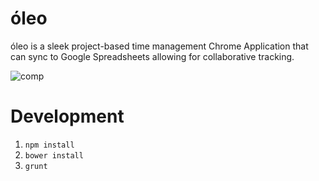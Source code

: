 óleo
====

óleo is a sleek project-based time management Chrome Application that can sync to Google Spreadsheets allowing for collaborative tracking.

![comp](http://petesaia.com/work/oleo/spread.jpg)


# Development

1. `npm install`
2. `bower install`
3. `grunt`
